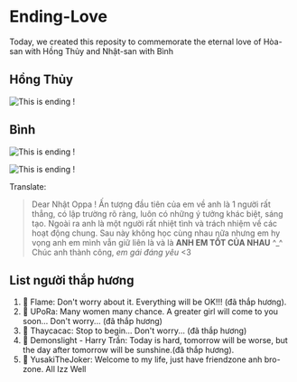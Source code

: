 # Ending-Love

Today, we created this reposity to commemorate the eternal love of Hòa-san with Hồng Thủy and Nhật-san with Bình

## Hồng Thủy

![This is ending !](https://i.imgur.com/dVdj1la.png)

## Bình

![This is ending !](https://i.imgur.com/K8mwJnn.jpg)

![This is ending !](https://i.imgur.com/ftYmfIP.jpg)

Translate: 

> Dear Nhật Oppa ! 
Ấn tượng đầu tiên của em về anh là 1 người rất thẳng, có lập trường rõ ràng, luôn có những ý tưởng khác biệt, 
sáng tạo. Ngoài ra anh là một người rất nhiệt tình và trách nhiệm về các hoạt động chung. Sau này không học 
cùng nhau nữa nhưng em hy vọng anh em mình vẫn giữ liên là và là **ANH EM TỐT CỦA NHAU** ^_^ Chúc anh thành công, 
_em gái đáng yêu_ <3


## List người thắp hương

 1. :smoking: Flame: Don't worry about it. Everything will be OK!!! (đã thắp hương).
 2. :smoking: UPoRa: Many women many chance. A greater girl will come to you soon... Don't worry... (đã thắp hương)
 3. :smoking: Thaycacac: Stop to begin... Don't worry... (đã thắp hương)
 4. :smoking: Demonslight - Harry Trần: Today is hard, tomorrow will be worse, but the day after tomorrow will be sunshine.(đã thắp hương). 
 5. :smoking: YusakiTheJoker: Welcome to my life, just have friendzone anh bro-zone. All Izz Well 
